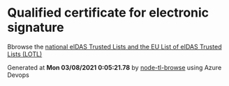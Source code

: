 # Qualified certificate for electronic signature 
 Bbrowse the [national eIDAS Trusted Lists and the EU List of eIDAS Trusted Lists (LOTL)](https://webgate.ec.europa.eu/tl-browser/#/) 
 
 
Generated at **Mon 03/08/2021  0:05:21.78** by [node-tl-browse](https://github.com/ymedlop/node-tl-browser) using Azure Devops 
